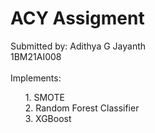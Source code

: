 <h1>ACY Assigment</h1>
Submitted by:
Adithya G Jayanth<br>
1BM21AI008
<br>
<br>
Implements:<br>
<ol>
1. SMOTE <br>
2. Random Forest Classifier<br>
3. XGBoost<br>
</ol>
